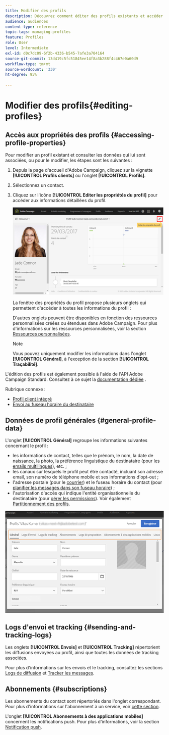 ```yaml
---
title: Modifier des profils
description: Découvrez comment éditer des profils existants et accéder aux coordonnées, canaux préférés, logs de tracking, abonnements, etc.
audience: audiences
content-type: reference
topic-tags: managing-profiles
feature: Profiles
role: User
level: Intermediate
exl-id: d0c7dc09-6f2b-4336-b545-7afe3a704164
source-git-commit: 13d419c5fc51845ee14f8a3b288f4c467e0a60d9
workflow-type: tm+mt
source-wordcount: '330'
ht-degree: 95%

---
```


# Modifier des profils{#editing-profiles}

## Accès aux propriétés des profils {#accessing-profile-properties}

Pour modifier un profil existant et consulter les données qui lui sont associées, ou pour le modifier, les étapes sont les suivantes :

1. Depuis la page d&#39;accueil d&#39;Adobe Campaign, cliquez sur la vignette **[!UICONTROL Profils clients]** ou l&#39;onglet **[!UICONTROL Profils]**.
1. Sélectionnez un contact.
1. Cliquez sur l&#39;icône **[!UICONTROL Editer les propriétés du profil]** pour accéder aux informations détaillées du profil.

   ![](assets/profile_creation2.png)

   La fenêtre des propriétés du profil propose plusieurs onglets qui permettent d&#39;accéder à toutes les informations du profil :

   D&#39;autres onglets peuvent être disponibles en fonction des ressources personnalisées créées ou étendues dans Adobe Campaign. Pour plus d&#39;informations sur les ressources personnalisées, voir la section [Ressources personnalisées](../../developing/using/data-model-concepts.md).

   >[!NOTE]
   >
   >Vous pouvez uniquement modifier les informations dans l&#39;onglet **[!UICONTROL Général]**, à l&#39;exception de la section **[!UICONTROL Traçabilité]**.

L&#39;édition des profils est également possible à l&#39;aide de l&#39;API Adobe Campaign Standard. Consultez à ce sujet la [documentation dédiée](../../api/using/updating-profiles.md) .

Rubrique connexe :

* [Profil client intégré](../../audiences/using/integrated-customer-profile.md)
* [Envoi au fuseau horaire du destinataire](../../sending/using/sending-messages-at-the-recipient-s-time-zone.md)

## Données de profil générales     {#general-profile-data}

L&#39;onglet **[!UICONTROL Général]** regroupe les informations suivantes concernant le profil :

* les informations de contact, telles que le prénom, le nom, la date de naissance, la photo, la préférence linguistique du destinataire (pour les [emails multilingues](../../channels/using/creating-a-multilingual-email.md)), etc. ;
* les canaux sur lesquels le profil peut être contacté, incluant son adresse email, son numéro de téléphone mobile et ses informations d&#39;opt-out ;
* l&#39;adresse postale (pour le [courrier](../../channels/using/about-direct-mail.md)) et le fuseau horaire du contact (pour [planifier les messages dans son fuseau horaire](../../sending/using/sending-messages-at-the-recipient-s-time-zone.md)) ;
* l&#39;autorisation d&#39;accès qui indique l&#39;entité organisationnelle du destinataire (pour [gérer les permissions](../../administration/using/about-access-management.md)). Voir également [Partitionnement des profils](../../administration/using/organizational-units.md#partitioning-profiles).

![](assets/profile_creation4.png)

## Logs d&#39;envoi et tracking     {#sending-and-tracking-logs}

Les onglets **[!UICONTROL Envois]** et **[!UICONTROL Tracking]** répertorient les diffusions envoyées au profil, ainsi que toutes les données de tracking associées.

Pour plus d&#39;informations sur les envois et le tracking, consultez les sections [Logs de diffusion](../../sending/using/monitoring-a-delivery.md#delivery-logs) et [Tracker les messages](../../sending/using/tracking-messages.md).

## Abonnements     {#subscriptions}

Les abonnements du contact sont répertoriés dans l&#39;onglet correspondant. Pour plus d&#39;informations sur l&#39;abonnement à un service, voir [cette section](../../audiences/using/about-subscriptions.md).

L&#39;onglet **[!UICONTROL Abonnements à des applications mobiles]** concernent les notifications push. Pour plus d&#39;informations, voir la section [Notification push](../../channels/using/about-push-notifications.md).
